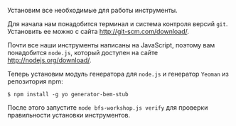Установим все необходимые для работы инструменты.

Для начала нам понадобится терминал и система контроля версий `git`. Установить ее можно с сайта http://git-scm.com/download/.

Почти все наши инструменты написаны на JavaScript, поэтому вам понадобится `node.js`, который доступен на сайте http://nodejs.org/download/.

Теперь установим модуль генератора для `node.js` и генератор `Yeoman` из репозитория npm:

```
$ npm install -g yo generator-bem-stub
```

После этого запустите `node bfs-workshop.js verify` для проверки правильности установки инструментов.

